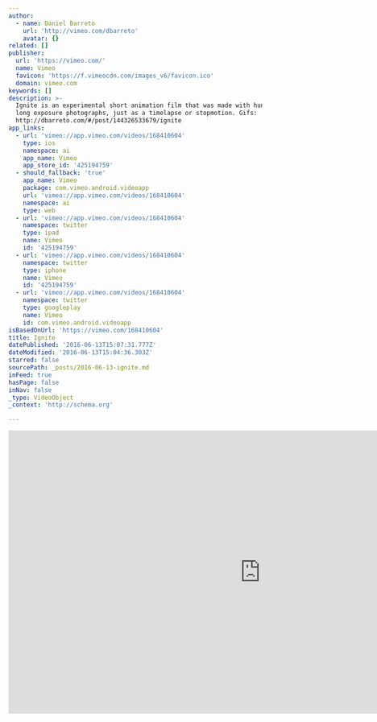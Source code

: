```yaml
---
author:
  - name: Daniel Barreto
    url: 'http://vimeo.com/dbarreto'
    avatar: {}
related: []
publisher:
  url: 'https://vimeo.com/'
  name: Vimeo
  favicon: 'https://f.vimeocdn.com/images_v6/favicon.ico'
  domain: vimeo.com
keywords: []
description: >-
  Ignite is an experimental short animation film that was made with hundreds of
  long exposure photographs, just as a timelapse or stopmotion. Gifs:
  http://dbarreto.com/#/post/144326533679/ignite
app_links:
  - url: 'vimeo://app.vimeo.com/videos/168410604'
    type: ios
    namespace: ai
    app_name: Vimeo
    app_store_id: '425194759'
  - should_fallback: 'true'
    app_name: Vimeo
    package: com.vimeo.android.videoapp
    url: 'vimeo://app.vimeo.com/videos/168410604'
    namespace: ai
    type: web
  - url: 'vimeo://app.vimeo.com/videos/168410604'
    namespace: twitter
    type: ipad
    name: Vimeo
    id: '425194759'
  - url: 'vimeo://app.vimeo.com/videos/168410604'
    namespace: twitter
    type: iphone
    name: Vimeo
    id: '425194759'
  - url: 'vimeo://app.vimeo.com/videos/168410604'
    namespace: twitter
    type: googleplay
    name: Vimeo
    id: com.vimeo.android.videoapp
isBasedOnUrl: 'https://vimeo.com/168410604'
title: Ignite
datePublished: '2016-06-13T15:07:31.777Z'
dateModified: '2016-06-13T15:04:36.303Z'
starred: false
sourcePath: _posts/2016-06-13-ignite.md
inFeed: true
hasPage: false
inNav: false
_type: VideoObject
_context: 'http://schema.org'

---
```

<iframe src="https://cdn.embedly.com/widgets/media.html?src=https%3A%2F%2Fplayer.vimeo.com%2Fvideo%2F168410604&amp;url=https%3A%2F%2Fvimeo.com%2F168410604&amp;image=http%3A%2F%2Fi.vimeocdn.com%2Fvideo%2F574826619_1280.jpg&amp;key=b7d04c9b404c499eba89ee7072e1c4f7&amp;type=text%2Fhtml&amp;schema=vimeo" width="1000" height="563" scrolling="no" frameborder="0" allowfullscreen="" style=""></iframe>